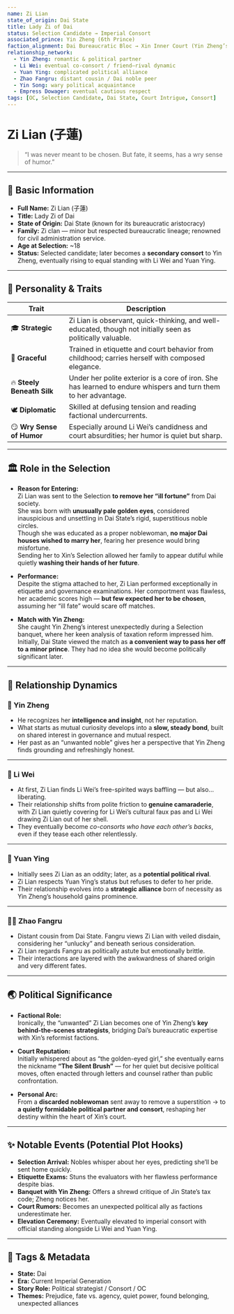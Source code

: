 ```yaml
---
name: Zi Lian
state_of_origin: Dai State
title: Lady Zi of Dai
status: Selection Candidate → Imperial Consort
associated_prince: Yin Zheng (6th Prince)
faction_alignment: Dai Bureaucratic Bloc → Xin Inner Court (Yin Zheng’s faction)
relationship_network:
  - Yin Zheng: romantic & political partner
  - Li Wei: eventual co-consort / friend–rival dynamic
  - Yuan Ying: complicated political alliance
  - Zhao Fangru: distant cousin / Dai noble peer
  - Yin Song: wary political acquaintance
  - Empress Dowager: eventual cautious respect
tags: [OC, Selection Candidate, Dai State, Court Intrigue, Consort]
---
```


# Zi Lian (子蓮)

> “I was never meant to be chosen. But fate, it seems, has a wry sense of humor.”

---

## 🧭 Basic Information

- **Full Name:** Zi Lian (子蓮)  
- **Title:** Lady Zi of Dai  
- **State of Origin:** Dai State (known for its bureaucratic aristocracy)  
- **Family:** Zi clan — minor but respected bureaucratic lineage; renowned for civil administration service.  
- **Age at Selection:** ~18  
- **Status:** Selected candidate; later becomes a **secondary consort** to Yin Zheng, eventually rising to equal standing with Li Wei and Yuan Ying.

---

## 🧬 Personality & Traits

| Trait | Description |
|-------|-------------|
| 🎓 **Strategic** | Zi Lian is observant, quick-thinking, and well-educated, though not initially seen as politically valuable. |
| 🌿 **Graceful** | Trained in etiquette and court behavior from childhood; carries herself with composed elegance. |
| 🔥 **Steely Beneath Silk** | Under her polite exterior is a core of iron. She has learned to endure whispers and turn them to her advantage. |
| 🕊 **Diplomatic** | Skilled at defusing tension and reading factional undercurrents. |
| 😏 **Wry Sense of Humor** | Especially around Li Wei’s candidness and court absurdities; her humor is quiet but sharp. |

---

## 🏛️ Role in the Selection

- **Reason for Entering:**  
  Zi Lian was sent to the Selection **to remove her “ill fortune”** from Dai society.  
  She was born with **unusually pale golden eyes**, considered inauspicious and unsettling in Dai State’s rigid, superstitious noble circles.  
  Though she was educated as a proper noblewoman, **no major Dai houses wished to marry her**, fearing her presence would bring misfortune.  
  Sending her to Xin’s Selection allowed her family to appear dutiful while quietly **washing their hands of her future**.

- **Performance:**  
  Despite the stigma attached to her, Zi Lian performed exceptionally in etiquette and governance examinations. Her comportment was flawless, her academic scores high — **but few expected her to be chosen**, assuming her “ill fate” would scare off matches.

- **Match with Yin Zheng:**  
  She caught Yin Zheng’s interest unexpectedly during a Selection banquet, where her keen analysis of taxation reform impressed him.  
  Initially, Dai State viewed the match as **a convenient way to pass her off to a minor prince**. They had no idea she would become politically significant later.

---

## 💞 Relationship Dynamics

### 🧍 Yin Zheng  
- He recognizes her **intelligence and insight**, not her reputation.  
- What starts as mutual curiosity develops into a **slow, steady bond**, built on shared interest in governance and mutual respect.  
- Her past as an “unwanted noble” gives her a perspective that Yin Zheng finds grounding and refreshingly honest.

---

### 🍲 Li Wei  
- At first, Zi Lian finds Li Wei’s free-spirited ways baffling — but also… liberating.  
- Their relationship shifts from polite friction to **genuine camaraderie**, with Zi Lian quietly covering for Li Wei’s cultural faux pas and Li Wei drawing Zi Lian out of her shell.  
- They eventually become *co-consorts who have each other’s backs*, even if they tease each other relentlessly.

---

### 👑 Yuan Ying  
- Initially sees Zi Lian as an oddity; later, as a **potential political rival**.  
- Zi Lian respects Yuan Ying’s status but refuses to defer to her pride.  
- Their relationship evolves into a **strategic alliance** born of necessity as Yin Zheng’s household gains prominence.

---

### 🧍‍♀️ Zhao Fangru  
- Distant cousin from Dai State. Fangru views Zi Lian with veiled disdain, considering her “unlucky” and beneath serious consideration.  
- Zi Lian regards Fangru as politically astute but emotionally brittle.  
- Their interactions are layered with the awkwardness of shared origin and very different fates.

---

## 🌏 Political Significance

- **Factional Role:**  
  Ironically, the “unwanted” Zi Lian becomes one of Yin Zheng’s **key behind-the-scenes strategists**, bridging Dai’s bureaucratic expertise with Xin’s reformist factions.  

- **Court Reputation:**  
  Initially whispered about as “the golden-eyed girl,” she eventually earns the nickname **“The Silent Brush”** — for her quiet but decisive political moves, often enacted through letters and counsel rather than public confrontation.

- **Personal Arc:**  
  From a **discarded noblewoman** sent away to remove a superstition → to **a quietly formidable political partner and consort**, reshaping her destiny within the heart of Xin’s court.

---

## ✨ Notable Events (Potential Plot Hooks)

- **Selection Arrival:** Nobles whisper about her eyes, predicting she’ll be sent home quickly.  
- **Etiquette Exams:** Stuns the evaluators with her flawless performance despite bias.  
- **Banquet with Yin Zheng:** Offers a shrewd critique of Jin State’s tax code; Zheng notices her.  
- **Court Rumors:** Becomes an unexpected political ally as factions underestimate her.  
- **Elevation Ceremony:** Eventually elevated to imperial consort with official standing alongside Li Wei and Yuan Ying.

---

## 📌 Tags & Metadata

- **State:** Dai  
- **Era:** Current Imperial Generation  
- **Story Role:** Political strategist / Consort / OC  
- **Themes:** Prejudice, fate vs. agency, quiet power, found belonging, unexpected alliances

